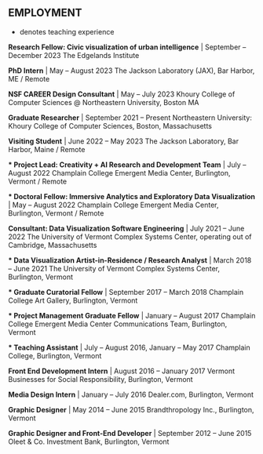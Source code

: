 ## EMPLOYMENT
* denotes teaching experience

__Research Fellow: Civic visualization of urban intelligence__ | September – December 2023
The Edgelands Institute

__PhD Intern__ | May – August 2023
The Jackson Laboratory (JAX), Bar Harbor, ME / Remote

__NSF CAREER Design Consultant__ | May – July 2023
Khoury College of Computer Sciences @ Northeastern University, Boston MA

__Graduate Researcher__ | September 2021 – Present
Northeastern University: Khoury College of Computer Sciences, Boston, Massachusetts

__Visiting Student__ | June 2022 – May 2023
The Jackson Laboratory, Bar Harbor, Maine / Remote

__* Project Lead: Creativity + AI Research and Development Team__ | July – August 2022
Champlain College Emergent Media Center, Burlington, Vermont / Remote

__* Doctoral Fellow: Immersive Analytics and Exploratory Data Visualization__ | May – August 2022
Champlain College Emergent Media Center, Burlington, Vermont / Remote

__Consultant: Data Visualization Software Engineering__ | July 2021 – June 2022
The University of Vermont Complex Systems Center, operating out of Cambridge, Massachusetts

__* Data Visualization Artist-in-Residence / Research Analyst__  |  March 2018 – June 2021
The University of Vermont Complex Systems Center, Burlington, Vermont

__* Graduate Curatorial Fellow__  |  September 2017 – March 2018
Champlain College Art Gallery, Burlington, Vermont

__* Project Management Graduate Fellow__  |  January – August 2017
Champlain College Emergent Media Center Communications Team, Burlington, Vermont

__* Teaching Assistant__  |  July – August 2016, January – May 2017
Champlain College, Burlington, Vermont

__Front End Development Intern__  |  August 2016 – January 2017
Vermont Businesses for Social Responsibility, Burlington, Vermont

__Media Design Intern__  |  January – July 2016
Dealer.com, Burlington, Vermont

__Graphic Designer__  |  May 2014 – June 2015
Brandthropology Inc., Burlington, Vermont

__Graphic Designer and Front-End Developer__  |  September 2012 – June 2015
Oleet & Co. Investment Bank, Burlington, Vermont
